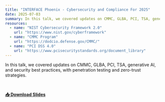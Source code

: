 ```yaml
---
title: "INTERFACE Phoenix - Cybersecurity and Compliance For 2025"
date: 2025-07-03
summary: In this talk, we covered updates on CMMC, GLBA, PCI, TSA, generative AI, and security best practices, with penetration testing and zero-trust strategies.
resources:
  - name: "NIST Cybersecurity Framework 2.0"
    url: "https://www.nist.gov/cyberframework"
  - name: "CMMC Program"
    url: "https://dodcio.defense.gov/CMMC/"
  - name: "PCI DSS 4.0"
    url: "https://www.pcisecuritystandards.org/document_library"
---
```


In this talk, we covered updates on CMMC, GLBA, PCI, TSA, generative AI, and security best practices, with penetration testing and zero-trust strategies.

&nbsp;

**[📥 Download Slides](/slides/2025-interface-phoenix-slides.pdf)**

